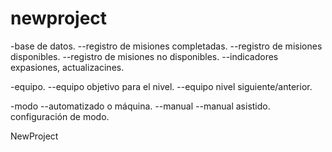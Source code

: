 newproject
==========

-base de datos.
--registro de misiones completadas.
--registro de misiones disponibles.
--registro de misiones no disponibles.
--indicadores expasiones, actualizacines.


-equipo.
--equipo objetivo para el nivel.
--equipo nivel siguiente/anterior.

-modo
--automatizado o máquina.
--manual
--manual asistido.
configuración de modo.



NewProject
